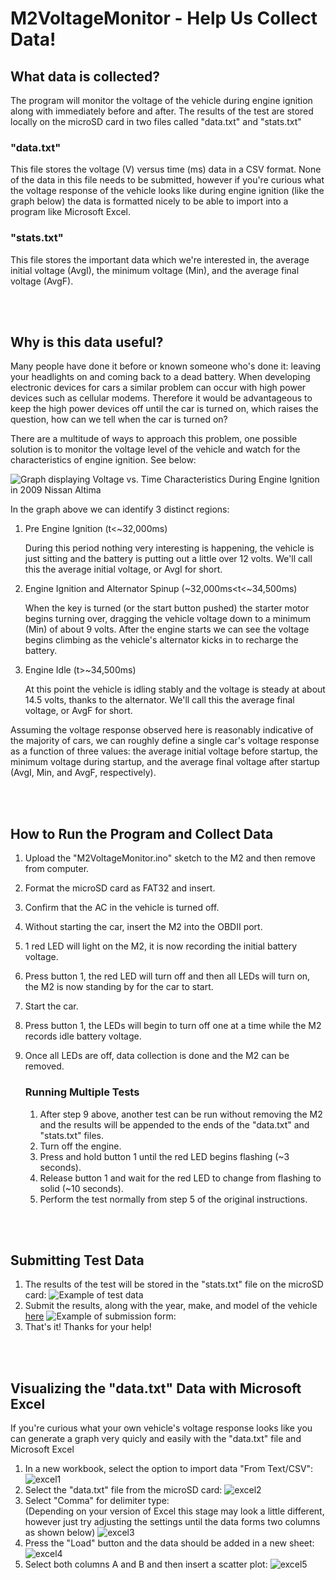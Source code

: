 # M2VoltageMonitor - Help Us Collect Data!

## What data is collected?
The program will monitor the voltage of the vehicle during engine ignition along with immediately before and after. The results of the test are stored locally on the microSD card in two files called "data.txt" and "stats.txt"

### **"data.txt"**
This file stores the voltage (V) versus time (ms) data in a CSV format. None of the data in this file needs to be submitted, however if you're curious what the voltage response of the vehicle looks like during engine ignition (like the graph below) the data is formatted nicely to be able to import into a program like Microsoft Excel.

### **"stats.txt"**
This file stores the important data which we're interested in, the average initial voltage (AvgI), the minimum voltage (Min), and the average final voltage (AvgF).

<br></br>

## Why is this data useful?
Many people have done it before or known someone who's done it: leaving your headlights on and coming back to a dead battery. When developing electronic devices for cars a similar problem can occur with high power devices such as cellular modems. Therefore it would be advantageous to keep the high power devices off until the car is turned on, which raises the question, how can we tell when the car is turned on?

There are a multitude of ways to approach this problem, one possible solution is to monitor the voltage level of the vehicle and watch for the characteristics of engine ignition. See below:

![Graph displaying Voltage vs. Time Characteristics During Engine Ignition in 2009 Nissan Altima](images/Fig1.png)

In the graph above we can identify 3 distinct regions: 

1. Pre Engine Ignition (t<~32,000ms)

   During this period nothing very interesting is happening, the vehicle is just sitting and the battery is putting out a little over 12 volts. We'll call this the average initial voltage, or AvgI for short.

2. Engine Ignition and Alternator Spinup (~32,000ms<t<~34,500ms)

   When the key is turned (or the start button pushed) the starter motor begins turning over, dragging the vehicle voltage down to a minimum (Min) of about 9 volts. After the engine starts we can see the voltage begins climbing as the vehicle's alternator kicks in to recharge the battery.

3. Engine Idle (t>~34,500ms)

    At this point the vehicle is idling stably and the voltage is steady at about 14.5 volts, thanks to the alternator. We'll call this the average final voltage, or AvgF for short.

Assuming the voltage response observed here is reasonably indicative of the majority of cars, we can roughly define a single car's voltage response as a function of three values: the average initial voltage before startup, the minimum voltage during startup, and the average final voltage after startup (AvgI, Min, and AvgF, respectively).

<br></br>

## How to Run the Program and Collect Data
1. Upload the "M2VoltageMonitor.ino" sketch to the M2 and then remove from computer.
2. Format the microSD card as FAT32 and insert.
3. Confirm that the AC in the vehicle is turned off.
4. Without starting the car, insert the M2 into the OBDII port.
5. 1 red LED will light on the M2, it is now recording the initial battery voltage.
6. Press button 1, the red LED will turn off and then all LEDs will turn on, the M2 is now standing by for the car to start.
7. Start the car.
8. Press button 1, the LEDs will begin to turn off one at a time while the M2 records idle battery voltage.
9. Once all LEDs are off, data collection is done and the M2 can be removed.

   ### Running Multiple Tests
   1. After step 9 above, another test can be run without removing the M2 and the results will be appended to the ends of the "data.txt" and "stats.txt" files.
   2. Turn off the engine.
   3. Press and hold button 1 until the red LED begins flashing (~3 seconds).
   4. Release button 1 and wait for the red LED to change from flashing to solid (~10 seconds).
   5. Perform the test normally from step 5 of the original instructions.

<br></br>

## Submitting Test Data
1. The results of the test will be stored in the "stats.txt" file on the microSD card:
![Example of test data](images/statsExample.png)
2. Submit the results, along with the year, make, and model of the vehicle [here](https://forms.gle/pqieTZP5j4ZiwYJZ8)
![Example of submission form](images/formExample.png):
3. That's it! Thanks for your help!

<br></br>

## Visualizing the "data.txt" Data with Microsoft Excel

If you're curious what your own vehicle's voltage response looks like you can generate a graph very quicly and easily with the "data.txt" file and Microsoft Excel

1. In a new workbook, select the option to import data "From Text/CSV":
![excel1](images/excel1.png)
2. Select the "data.txt" file from the microSD card:
![excel2](images/excel2.png)
3. Select "Comma" for delimiter type:   
(Depending on your version of Excel this stage may look a little different, however just try adjusting the settings until the data forms two columns as shown below)
![excel3](images/excel3.png)
4. Press the "Load" button and the data should be added in a new sheet:
![excel4](images/excel4.png)
5. Select both columns A and B and then insert a scatter plot:
![excel5](images/excel5.png)